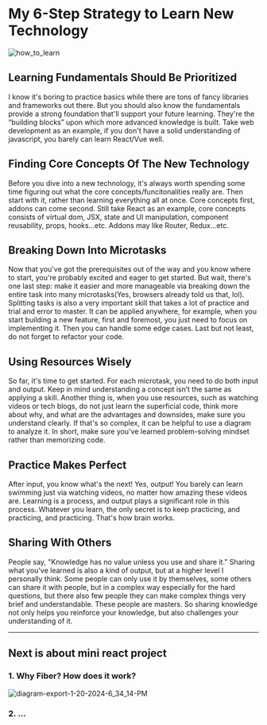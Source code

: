 # My 6-Step Strategy to Learn New Technology

![how_to_learn](https://github.com/666de6/mini-react/assets/45652366/878aa943-e443-4f9f-b7cc-cee504bdf27e)

## Learning Fundamentals Should Be Prioritized
I know it's boring to practice basics while there are tons of fancy libraries and frameworks out there. But you should also know the fundamentals provide a strong foundation that'll support your future learning. They're the “building blocks” upon which more advanced knowledge is built. Take web development as an example, if you don't have a solid understanding of javascript, you barely can learn React/Vue well.
    
## Finding Core Concepts Of The New Technology
Before you dive into a new technology, it's always worth spending some time figuring out what the core concepts/funcitonalities really are. Then start with it, rather than learning everything all at once. Core concepts first, addons can come second. Still take React as an example, core concepts consists of virtual dom, JSX,  state and UI manipulation, component reusability, props, hooks...etc. Addons may like Router, Redux...etc.
    
## Breaking Down Into Microtasks
Now that you've got the prerequisites out of the way and you know where to start, you're probably excited and eager to get started. But wait, there's one last step: make it easier and more manageable via breaking down the entire task into many microtasks(Yes, browsers already told us that, lol). Splitting tasks is also a very important skill that takes a lot of practice and trial and error to master. It can be applied anywhere, for example, when you start building a new feature, first and foremost, you just need to focus on implementing it. Then you can handle some edge cases. Last but not least, do not forget to refactor your code.
    
## Using Resources Wisely
So far, it's time to get started. For each microtask, you need to do both input and output. Keep in mind understanding a concept isn’t the same as applying a skill. Another thing is, when you use resources, such as watching videos or tech blogs, do not just learn the superficial code,  think more about why, and what are the advantages and downsides, make sure you understand clearly. If that's so complex, it can be helpful to use a diagram to analyze it. In short, make sure you've learned problem-solving mindset rather than memorizing code. 

## Practice Makes Perfect
After input, you know what's the next! Yes, output! You barely can learn swimming just via watching videos, no matter how amazing these videos are. Learning is a process, and output plays a significant role in this process. Whatever you learn, the only secret is to keep practicing, and practicing, and practicing. That's how brain works. 
    
## Sharing With Others
People say, "Knowledge has no value unless you use and share it." Sharing what you've learned is also a kind of output, but at a higher level I personally think. Some people can only use it by themselves, some others can share it with people, but in a complex way especially for the hard questions, but there also few people they can make complex things very brief and understandable. These people are masters. So sharing knowledge not only helps you reinforce your knowledge, but also challenges your understanding of it. 


---


## Next is about mini react project
### 1. Why Fiber? How does it work?
![diagram-export-1-20-2024-6_34_14-PM](https://github.com/666de6/mini-react/assets/45652366/02ba85a7-3ec3-4639-9dea-9f80dc73f6d3)
### 2. ...
